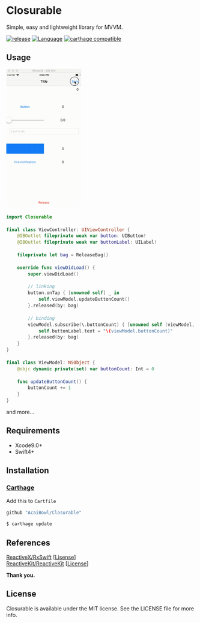 # Closurable
Simple, easy and lightweight library for MVVM.

[![release](https://img.shields.io/github/release/AcaiBowl/Closurable/all.svg)](https://github.com/AcaiBowl/Closurable/releases)
[![Language](http://img.shields.io/badge/language-swift4-orange.svg?style=flat
)](https://developer.apple.com/swift)
[![carthage compatible](https://img.shields.io/badge/carthage-compatible-4BC51D.svg?style=flat)](https://github.com/Carthage/Carthage)

## Usage
<img src="https://raw.githubusercontent.com/AcaiBowl/Closurable/master/usage.gif" width="200">

```swift
import Closurable

final class ViewController: UIViewController {
    @IBOutlet fileprivate weak var button: UIButton!
    @IBOutlet fileprivate weak var buttonLabel: UILabel!
    
    fileprivate let bag = ReleaseBag()
    
    override func viewDidLoad() {
        super.viewDidLoad()
        
        // linking
        button.onTap { [unowned self] _ in
            self.viewModel.updateButtonCount()
        }.released(by: bag)
        
        // binding
        viewModel.subscribe(\.buttonCount) { [unowned self (viewModel, _) in
            self.buttonLabel.text = "\(viewModel.buttonCount)"
        }.released(by: bag)
    }
}

final class ViewModel: NSObject {
    @objc dynamic private(set) var buttonCount: Int = 0
    
    func updateButtonCount() {
        buttonCount += 1
    }
}
```
and more...

## Requirements
* Xcode9.0+
* Swift4+

## Installation
### [Carthage](https://github.com/Carthage/Carthage)

Add this to `Cartfile`

```ruby
github "AcaiBowl/Closurable"
```

```bash
$ carthage update
```

## References
[ReactiveX/RxSwift](https://github.com/ReactiveX/RxSwift) [[Lisense](https://github.com/ReactiveX/RxSwift/blob/master/LICENSE.md)] <br>
[ReactiveKit/ReactiveKit](https://github.com/ReactiveKit/ReactiveKit) [[License](https://github.com/ReactiveKit/ReactiveKit/blob/master/LICENSE)]

**Thank you.**

## License
Closurable is available under the MIT license. See the LICENSE file for more info.
